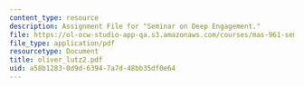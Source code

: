 ```yaml
---
content_type: resource
description: Assignment File for "Seminar on Deep Engagement."
file: https://ol-ocw-studio-app-qa.s3.amazonaws.com/courses/mas-961-seminar-on-deep-engagement-fall-2004/a58b12830d9d63947a7d48bb35df0e64_oliver_lutz2.pdf
file_type: application/pdf
resourcetype: Document
title: oliver_lutz2.pdf
uid: a58b1283-0d9d-6394-7a7d-48bb35df0e64
---
```

